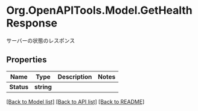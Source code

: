 # Org.OpenAPITools.Model.GetHealthResponse
サーバーの状態のレスポンス

## Properties

Name | Type | Description | Notes
------------ | ------------- | ------------- | -------------
**Status** | **string** |  | 

[[Back to Model list]](../README.md#documentation-for-models) [[Back to API list]](../README.md#documentation-for-api-endpoints) [[Back to README]](../README.md)

